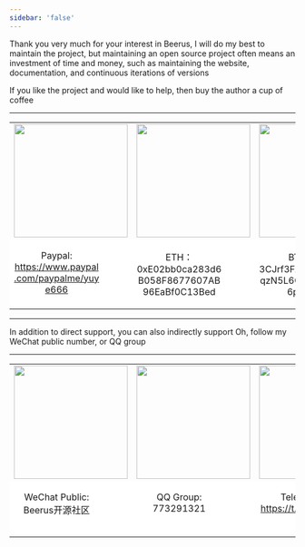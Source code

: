 ```yaml
---
sidebar: 'false'
---
```


Thank you very much for your interest in Beerus, I will do my best to maintain the project, but maintaining an open source project often means an investment of time and money, such as maintaining the website, documentation, and continuous iterations of versions

If you like the project and would like to help, then buy the author a cup of coffee

<hr/>

<table style="border:0px">
    <tr style="border:0px">
        <td style="border:0px;text-align:center"><img src="https://beeruscc.com/source/images/paypal.jpeg" width="200px"/></td>
        <td style="border:0px;text-align:center"><img src="https://beeruscc.com/source/images/eth.webp" width="200px"/></td>
        <td style="border:0px;text-align:center"><img src="https://beeruscc.com/source/images/btc.webp" width="200px"/></td>
    </tr>
    <tr style="border:0px; background-color:#ffffff">
        <td style="border:0px;text-align:center" valign="top">
            <p style="width:150px;word-wrap: break-word; word-break: normal;">
                Paypal:
                <a href="https://www.paypal.com/paypalme/yuye666">https://www.paypal.com/paypalme/yuye666</a>
            </p>
        </td>
        <td style="border:0px;text-align:center" valign="top"><p style="width:150px;word-wrap: break-word; word-break: normal;">ETH：0xE02bb0ca283d6B058F8677607AB96EaBf0C13Bed</p></td>
        <td style="border:0px;text-align:center" valign="top"><p style="width:150px;word-wrap: break-word; word-break: normal;">BTC：3CJrf3FzwGEXqDHqzN5L6CymKR8Z76pZX2</p></td>
    </tr>
</table>

<hr/>

In addition to direct support, you can also indirectly support Oh, follow my WeChat public number, or QQ group

<hr/>

<table style="border:0px">
    <tr style="border:0px">
        <td style="border:0px;text-align:center"><img src="https://beeruscc.com/source/images/weixingzh.jpeg" width="200px"/></td>
        <td style="border:0px;text-align:center"><img src="https://beeruscc.com/source/images/qq.png" width="200px"/></td>
        <td style="border:0px;text-align:center"><img src="https://beeruscc.com/source/images/tealgram.jpeg" width="200px"/></td>
    </tr>
    <tr style="border:0px; background-color:#ffffff">
        <td style="border:0px;text-align:center" valign="top"><p style="width:150px">WeChat Public: Beerus开源社区</p></td>
        <td style="border:0px;text-align:center" valign="top"><p style="width:150px">QQ Group: 773291321</p></td>
        <td style="border:0px;text-align:center" valign="top"><p style="width:150px">Telegram: <a href="https://t.me/beeruscc">https://t.me/beeruscc</a></p></td>
    </tr>
</table>